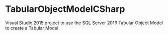 # TabularObjectModelCSharp
Visual Studio 2015 project to use the SQL Server 2016 Tabular Object Model to create a Tabular Model
